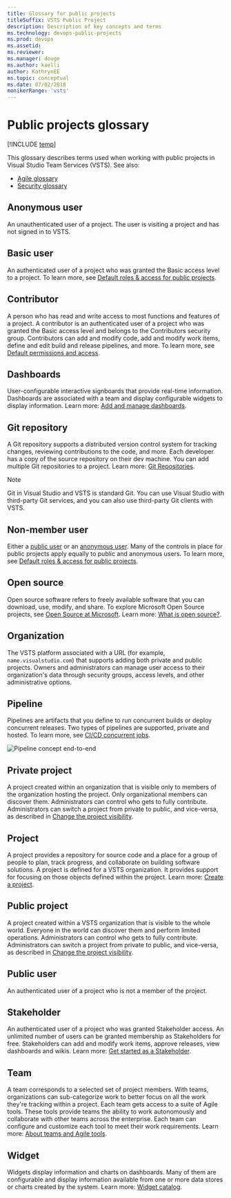 ```yaml
---
title: Glossary for public projects
titleSuffix: VSTS Public Project
description: Description of key concepts and terms 
ms.technology: devops-public-projects
ms.prod: devops
ms.assetid: 
ms.reviewer:
ms.manager: douge
ms.author: kaelli
author: KathrynEE
ms.topic: conceptual
ms.date: 07/02/2018
monikerRange: 'vsts'
---
```



# Public projects glossary

[!INCLUDE [temp](_shared/version-public-projects.md)]  

This glossary describes terms used when working with public projects in Visual Studio Team Services (VSTS). See also: 
- [Agile glossary](../../work/work-items/agile-glossary.md) 
- [Security glossary](../security/security-glossary.md)  


## Anonymous user	

An unauthenticated user of a project. The user is visiting a project and has not signed in to VSTS. 

## Basic user	

An authenticated user of a project who was granted the Basic access level to a project. To learn more, see [Default roles & access for public projects](default-roles-access-public.md).

## Contributor

A person who has read and write access to most functions and features of a project. A contributor is an authenticated user of a project who was granted the Basic access level and belongs to the Contributors security group. Contributors can add and modify code, add and modify work items, define and edit build and release pipelines, and more. To learn more, see [Default permissions and access](../security/permissions-access.md).

## Dashboards 

User-configurable interactive signboards that provide real-time information. Dashboards are associated with a team and display configurable widgets to display information. Learn more: [Add and manage dashboards](../../report/dashboards/dashboards.md). 


## Git repository

A Git repository supports a distributed version control system for tracking changes, reviewing contributions to the code, and more. Each developer has a copy of the source repository on their dev machine. You can add multiple Git repositories to a project. Learn more: [Git Repositories](../../git/index.md).  

> [!NOTE]   
> Git in Visual Studio and VSTS is standard Git. You can use Visual Studio with third-party Git services, and you can also use third-party Git clients with VSTS.

## Non-member user

Either a [public user](#public-user) or an [anonymous user](#anonymous-user).
Many of the controls in place for public projects apply equally to public and anonymous users. To learn more, see [Default roles & access for public projects](default-roles-access-public.md).



## Open source

Open source software refers to freely available software that you can download, use, modify, and share. To explore Microsoft Open Source projects, see [Open Source at Microsoft](https://opensource.microsoft.com/). Learn more: [What is open source?](https://opensource.com/resources/what-open-source). 
 

## Organization 

The VSTS platform associated with a URL (for example, `name.visualstudio.com`) that supports adding both private and public projects. Owners and administrators can manage user access to their organization's data through security groups, access levels, and other administrative options. 

<!---
## Organizational User	

An authenticated user of a project who is a member of a VSTS organization   (Azure Active Directory (AAD) tenant) but not a member of VSTS.

Signed in. Member or guest of the AAD tenant. 

-->

<!---
Org Project	Projects that are visible to everyone in the Organization (AAD tenant).
	Everyone in the Organization can discover them and perform limited operations.
	Admins control who gets to fully contribute.
-->

## Pipeline 

Pipelines are artifacts that you define to run concurrent builds or deploy concurrent releases. Two types of pipelines are supported, private and hosted. To learn more, see [CI/CD concurrent jobs](../../pipelines/licensing/concurrent-jobs-vsts.md). 

![Pipeline concept end-to-end](/vsts/pipelines/_img/pipeline-concept-end-to-end.png)


## Private project	
A project created within an organization that is visible only to members of the organization hosting the project. Only organizational members can discover them.  Administrators can control who gets to fully contribute. Administrators can switch a project from private to public, and vice-versa, as described in [Change the project visibility](make-project-public.md). 


## Project
A project provides a repository for source code and a place for a group of people to plan, track progress, and collaborate on building software solutions. A project is defined for a VSTS organization. It provides support for focusing on those objects defined within the project. Learn more: [Create a project](create-public-project.md).


## Public project	

A project created within a VSTS organization that is visible to the whole world. Everyone in the world can discover them and perform limited operations. Administrators can control who gets to fully contribute. Administrators can switch a project from private to public, and vice-versa, as described in [Change the project visibility](make-project-public.md). 


## Public user	
An authenticated user of a project who is not a member of the project. 
<!---Signed in. Neither member nor guest of the AAD tenant. Not a member of the account.-->


## Stakeholder	

An authenticated user of a project who was granted Stakeholder access. An unlimited number of users can be granted membership as Stakeholders for free. Stakeholders can add and modify work items, approve releases, view dashboards and wikis. Learn more: [Get started as a Stakeholder](../security/get-started-stakeholder.md). 


<!---
## Team Foundation Version Control (TFVC) repository 

A TFVC repository supports a centralized version control system for tracking changes, reviewing contributions to the code, and more. Historical data of the code base is maintained on a centralized server. Branches are path-based and created on the server. You can add only one TFVC repository to a project. TFVC repositories aren't viewable by anonymous users of a public project. Learn more: [TFVC](../../tfvc/index.md).  

-->

## Team 

A team corresponds to a selected set of project members. With teams, organizations can sub-categorize work to better focus on all the work they're tracking within a project. Each team gets access to a suite of Agile tools. These tools provide teams the ability to work autonomously and collaborate with other teams across the enterprise. Each team can configure and customize each tool to meet their work requirements. Learn more: [About teams and Agile tools](../../organizations/settings/about-teams-and-settings.md). 

 

## Widget 
Widgets display information and charts on dashboards. Many of them are configurable and display information available from one or more data stores or charts created by the system. Learn more: [Widget catalog](../../report/widget-catalog.md).

<!---
Branch 
Clone
Commit
Contributor
Dashboard (not personal) 
Diff
Fetch
Fork
Issue
Markdown
Merge
Open source
Private repository
Pull 
Pull request
Push
Remote
Repository
Status
Team
Upstream
User 
-->